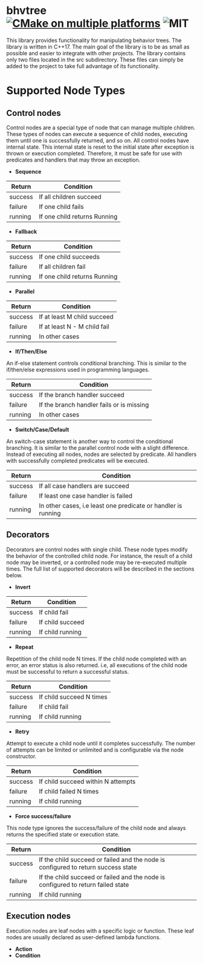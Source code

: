 # bhvtree [![CMake on multiple platforms](https://github.com/cppttl/bhvtree/actions/workflows/test.yml/badge.svg)](https://github.com/cppttl/bhvtree/actions/workflows/test.yml) ![MIT](https://img.shields.io/badge/license-MIT-blue.svg)
This library provides functionality for manipulating behavior trees. The library is written in C++17.
The main goal of the library is to be as small as possible and easier to integrate with other projects.
The library contains only two files located in the src subdirectory.
These files can simply be added to the project to take full advantage of its functionality.

# Supported Node Types
## Control nodes
Control nodes are a special type of node that can manage multiple children.
These types of nodes can execute a sequence of child nodes, executing them until one is successfully returned, and so on.
All control nodes have internal state.
This internal state is reset to the initial state after exception is thrown or execution completed.
Therefore, it must be safe for use with predicates and handlers that may throw an exception.

- **Sequence**

| Return  | Condition                    |
| ------- | ---------------------------- |
| success | If all children succeed      |
| failure | If one child fails           |
| running | If one child returns Running |

- **Fallback**

| Return  | Condition               |
| ------- | ----------------------- |
| success | If one child succeeds   |
| failure | If all children fail    |
| running | If one child returns Running |

- **Parallel**

| Return  | Condition               |
| ------- | ----------------------- |
| success | If at least M child succeed  |
| failure | If at least N - M child fail |
| running | In other cases               |

- **If/Then/Else**

An if-else statement controls conditional branching.
This is similar to the if/then/else expressions used in programming languages.

| Return  | Condition               |
| ------- | ----------------------- |
| success | If the branch handler succeed             |
| failure | If the branch handler fails or is missing |
| running | In other cases                            |

- **Switch/Case/Default**

An switch-case statement is another way to control the conditional branching.
It is similar to the parallel control node with a slight difference.
Instead of executing all nodes, nodes are selected by predicate.
All handlers with successfully completed predicates will be executed.

| Return  | Condition               |
| ------- | ----------------------- |
| success | If all case handlers are succeed                              |
| failure | If least one case handler is failed                           |
| running | In other cases, i.e least one predicate or handler is running |

## Decorators
Decorators are control nodes with single child. These node types modify the behavior of the controlled child node.
For instance, the result of a child node may be inverted, or a controlled node may be re-executed multiple times.
The full list of supported decorators will be described in the sections below.

- **Invert**

| Return  | Condition               |
| ------- | ----------------------- |
| success | If child fail           |
| failure | If child succeed        |
| running | If child running        |

- **Repeat**

Repetition of the child node N times. If the child node completed with an error, an error status is also returned.
i.e, all executions of the child node must be successful to return a successful status.

| Return  | Condition                |
| ------- | ------------------------ |
| success | If child succeed N times |
| failure | If child fail            |
| running | If child running         |

- **Retry**

Attempt to execute a child node until it completes successfully.
The number of attempts can be limited or unlimited and is configurable via the node constructor.

| Return  | Condition                |
| ------- | ------------------------ |
| success | If child succeed within N attempts |
| failure | If child failed N times            |
| running | If child running                   |

- **Force success/failure**

This node type ignores the success/failure of the child node and always returns the specified state or execution state.

| Return  | Condition                |
| ------- | ------------------------ |
| success | If the child succeed or failed and the node is configured to return success state |
| failure | If the child succeed or failed and the node is configured to return failed state  |
| running | If child running                   |

## Execution nodes
Execution nodes are leaf nodes with a specific logic or function. These leaf nodes are usually declared as user-defined lambda functions.

- **Action**
- **Condition**
